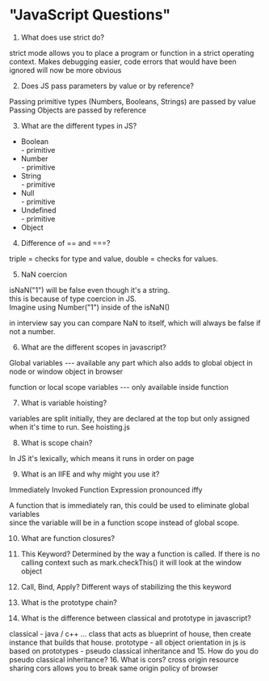 # "JavaScript Questions"

1. What does use strict do?

 strict mode allows you to place a program or function in a strict operating context. Makes debugging easier, code errors that would have been ignored will now be more obvious

2. Does JS pass parameters by value or by reference?

  Passing primitive types (Numbers, Booleans, Strings) are passed by value <br>
  Passing Objects are passed by reference

3. What are the different types in JS?

  -  Boolean<br> - primitive
  -  Number<br> - primitive
  -  String<br> - primitive
  -  Null<br> - primitive
  -  Undefined<br> - primitive
  -  Object

4. Difference of == and ===?

  triple = checks for type and value, double = checks for values.

5. NaN coercion

  isNaN("1") will be false even though it's a string.<br>
  this is because of type coercion in JS.<br>
  Imagine using Number("1") inside of the isNaN()

  in interview say you can compare NaN to itself, which will always be false if not a number.

6. What are the different scopes in javascript?

  Global variables --- available any part which also adds to global object in node or window object in browser<br>

  function or local scope variables --- only available inside function

7. What is variable hoisting?

  variables are split initially, they are declared at the top but only assigned when it's time to run. See hoisting.js

8. What is scope chain?

  In JS it's lexically, which means it runs in order on page

9. What is an IIFE and why might you use it?

  Immediately Invoked Function Expression pronounced iffy

  A function that is immediately ran, this could be used to eliminate global variables
  <br>since the variable will be in a function scope instead of global scope.

10. What are function closures?

11. This Keyword?
  Determined by the way a function is called. If there is no calling context such as mark.checkThis() it will look at the window object

12. Call, Bind, Apply?
  Different ways of stabilizing the this keyword

13. What is the prototype chain?
14. What is the difference between classical and prototype in javascript?

  classical - java / c++ ... class that acts as blueprint of house, then create instance that builds that house.
  prototype - all object orientation in js is based on prototypes - pseudo classical inheritance and
15. How do you do pseudo classical inheritance?
16. What is cors?
  cross origin resource sharing
  cors allows you to break same origin policy of browser
